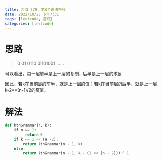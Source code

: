 ```yaml
---
title: 力扣 779. 第K个语法符号
date: 2022/10/20 下午7:31
tags: [leetcode, 递归]
categories: [leetcode]
---
```


# 思路

> 0
> 01
> 0110
> 01101001
> ......

可以看出，每一层前半是上一层的复制，后半是上一层的求反

因此，若k在当前层的前半，就是上一层的值；若k在当前层的后半，就是上一层k-2**(n-1)/2的反值。


# 解法
```python
def kthGrammar(n, k):
    if n == 1:
         return 0
    if k <= 1 << (n -2):
        return kthGrammar(n - 1, k)
    else:
        return kthGrammar(n - 1, k - (1 << (n - 2))) ^ 1
```